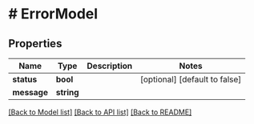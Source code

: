 # # ErrorModel

## Properties

Name | Type | Description | Notes
------------ | ------------- | ------------- | -------------
**status** | **bool** |  | [optional] [default to false]
**message** | **string** |  | 

[[Back to Model list]](../../README.md#documentation-for-models) [[Back to API list]](../../README.md#documentation-for-api-endpoints) [[Back to README]](../../README.md)


